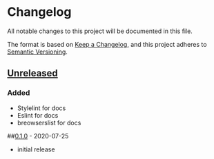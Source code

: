 # Changelog
All notable changes to this project will be documented in this file.

The format is based on [Keep a Changelog](https://keepachangelog.com/en/1.0.0/),
and this project adheres to [Semantic Versioning](https://semver.org/spec/v2.0.0.html).

## [Unreleased]
### Added
* Stylelint for docs
* Eslint for docs
* breowserslist for docs

##[0.1.0] - 2020-07-25
* initial release


[Unreleased]: https://github.com/syntro-opensource/bootbox/compare/0.1.0..master
[0.1.0]: https://github.com/syntro-opensource/bootbox/tree/0.1.0

